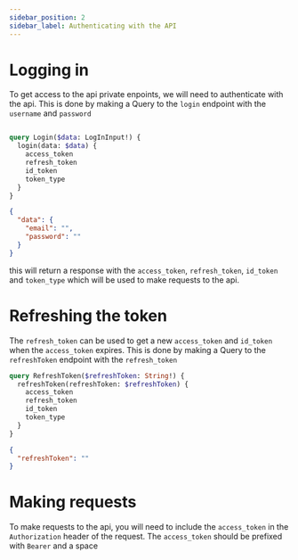 ```yaml
---
sidebar_position: 2
sidebar_label: Authenticating with the API
---
```


# Logging in

To get access to the api private enpoints, we will need to authenticate with the api. This is done by making a Query to the `login` endpoint with the `username` and `password`

``` graphql

query Login($data: LogInInput!) {
  login(data: $data) {
    access_token
    refresh_token
    id_token
    token_type
  }
}
```

``` json
{
  "data": {
    "email": "",
    "password": ""
  }
}
```

this will return a response with the `access_token`, `refresh_token`, `id_token` and `token_type` which will be used to make requests to the api.
# Refreshing the token

The `refresh_token` can be used to get a new `access_token` and `id_token` when the `access_token` expires. This is done by making a Query to the `refreshToken` endpoint with the `refresh_token`

``` graphql
query RefreshToken($refreshToken: String!) {
  refreshToken(refreshToken: $refreshToken) {
    access_token
    refresh_token
    id_token
    token_type
  }
}
```

``` json
{
  "refreshToken": ""
}
```

# Making requests

To make requests to the api, you will need to include the `access_token` in the `Authorization` header of the request. The `access_token` should be prefixed with `Bearer` and a space